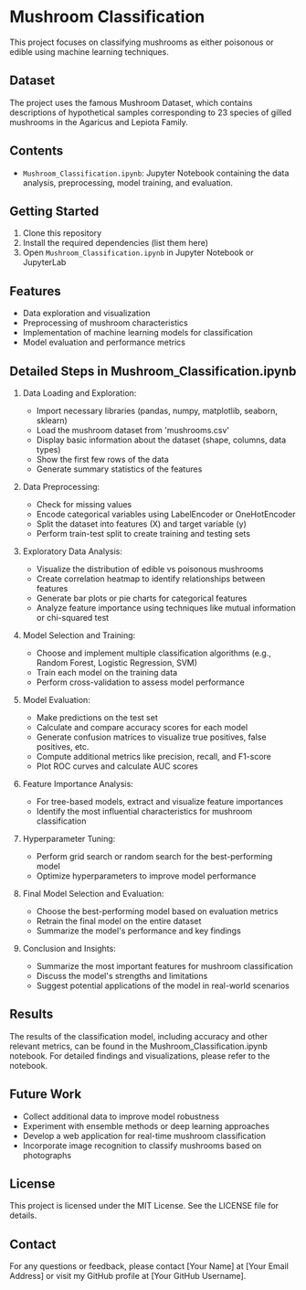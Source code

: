 # Mushroom Classification

This project focuses on classifying mushrooms as either poisonous or edible using machine learning techniques.

## Dataset

The project uses the famous Mushroom Dataset, which contains descriptions of hypothetical samples corresponding to 23 species of gilled mushrooms in the Agaricus and Lepiota Family.

## Contents

- `Mushroom_Classification.ipynb`: Jupyter Notebook containing the data analysis, preprocessing, model training, and evaluation.

## Getting Started

1. Clone this repository
2. Install the required dependencies (list them here)
3. Open `Mushroom_Classification.ipynb` in Jupyter Notebook or JupyterLab

## Features

- Data exploration and visualization
- Preprocessing of mushroom characteristics
- Implementation of machine learning models for classification
- Model evaluation and performance metrics

## Detailed Steps in Mushroom_Classification.ipynb

1. Data Loading and Exploration:
   - Import necessary libraries (pandas, numpy, matplotlib, seaborn, sklearn)
   - Load the mushroom dataset from 'mushrooms.csv'
   - Display basic information about the dataset (shape, columns, data types)
   - Show the first few rows of the data
   - Generate summary statistics of the features

2. Data Preprocessing:
   - Check for missing values
   - Encode categorical variables using LabelEncoder or OneHotEncoder
   - Split the dataset into features (X) and target variable (y)
   - Perform train-test split to create training and testing sets

3. Exploratory Data Analysis:
   - Visualize the distribution of edible vs poisonous mushrooms
   - Create correlation heatmap to identify relationships between features
   - Generate bar plots or pie charts for categorical features
   - Analyze feature importance using techniques like mutual information or chi-squared test

4. Model Selection and Training:
   - Choose and implement multiple classification algorithms (e.g., Random Forest, Logistic Regression, SVM)
   - Train each model on the training data
   - Perform cross-validation to assess model performance

5. Model Evaluation:
   - Make predictions on the test set
   - Calculate and compare accuracy scores for each model
   - Generate confusion matrices to visualize true positives, false positives, etc.
   - Compute additional metrics like precision, recall, and F1-score
   - Plot ROC curves and calculate AUC scores

6. Feature Importance Analysis:
   - For tree-based models, extract and visualize feature importances
   - Identify the most influential characteristics for mushroom classification

7. Hyperparameter Tuning:
   - Perform grid search or random search for the best-performing model
   - Optimize hyperparameters to improve model performance

8. Final Model Selection and Evaluation:
   - Choose the best-performing model based on evaluation metrics
   - Retrain the final model on the entire dataset
   - Summarize the model's performance and key findings

9. Conclusion and Insights:
   - Summarize the most important features for mushroom classification
   - Discuss the model's strengths and limitations
   - Suggest potential applications of the model in real-world scenarios

## Results

The results of the classification model, including accuracy and other relevant metrics, can be found in the Mushroom_Classification.ipynb notebook. For detailed findings and visualizations, please refer to the notebook.

## Future Work

- Collect additional data to improve model robustness
- Experiment with ensemble methods or deep learning approaches
- Develop a web application for real-time mushroom classification
- Incorporate image recognition to classify mushrooms based on photographs

## License

This project is licensed under the MIT License. See the LICENSE file for details.

## Contact

For any questions or feedback, please contact [Your Name] at [Your Email Address] or visit my GitHub profile at [Your GitHub Username].
